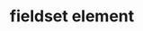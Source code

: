 ---
{
  "title": "fieldset element",
  "description": "The fieldset element represents a set of form controls (or other content) grouped together, optionally with a caption.",
  "category": "html",
  "keywords": [
    "fieldset element"
  ],
  "last_test_date": "2019-08-21",
  "test_results_url": "https://a11ysupport.io/tech/html/fieldset_element",
  "test_url": "https://a11ysupport.io/tech/html/fieldset_element",
  "stats": {
    "dragon_win": {
      "chrome": {
        "76": "na"
      }
    },
    "jaws": {
      "chrome": {
        "92": "a"
      },
      "edge": {
        "92": "a"
      },
      "ie": {
        "11": "a"
      },
      "firefox": {
        "68": "a"
      }
    },
    "narrator": {
      "edge": {
        "44": "u"
      }
    },
    "nvda": {
      "chrome": {
        "92": "a"
      },
      "edge": {
        "92": "a"
      },
      "firefox": {
        "68": "u"
      }
    },
    "orca": {
      "firefox": {
        "69": "y"
      }
    },
    "talkback": {
      "and_chr": {
        "76": "u"
      }
    },
    "va_and": {
      "and_chr": {
        "77": "na"
      }
    },
    "vo_ios": {
      "ios_saf": {
        "12.3.1": "a"
      }
    },
    "vo_macos": {
      "safari": {
        "12.1.2": "y"
      }
    },
    "vc_macos": {
      "safari": {
        "13.0.2": "na"
      }
    },
    "vc_ios": {
      "ios_saf": {
        "13.0": "na"
      }
    },
    "wsr": {
      "edge": {
        "44": "na"
      },
      "chrome": {
        "77": "na"
      }
    }
  },
  "links": {
    "WHATWG HTML spec for the fieldset element": "https://html.spec.whatwg.org/multipage/form-elements.html#the-fieldset-element",
    "HTML AAM for the fieldset element": "https://w3c.github.io/html-aam/#el-fieldset"
  }
}
---